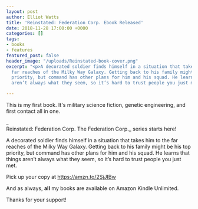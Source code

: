 ```yaml
---
layout: post
author: Elliot Watts
title: 'Reinstated: Federation Corp. Ebook Released'
date: 2018-11-28 17:00:00 +0000
categories: []
tags:
- books
- features
featured_post: false
header_image: "/uploads/Reinstated-book-cover.png"
excerpt: "<p>A decorated soldier finds himself in a situation that takes him to the
  far reaches of the Milky Way Galaxy. Getting back to his family might be his top
  priority, but command has other plans for him and his squad. He learns that things
  aren’t always what they seem, so it’s hard to trust people you just met.</p>"

---
```

This is my first book. It's military science fiction, genetic engineering, and first contact all in one.

_  
Reinstated: Federation Corp. The Federation Corp._ series starts here!

A decorated soldier finds himself in a situation that takes him to the far reaches of the Milky Way Galaxy. Getting back to his family might be his top priority, but command has other plans for him and his squad. He learns that things aren’t always what they seem, so it’s hard to trust people you just met.

Pick up your copy at <a href="https://amzn.to/2SjJIBw" target="_blank">https://amzn.to/2SjJIBw</a>

And as always, **all** my books are available on Amazon Kindle Unlimited.

Thanks for your support!